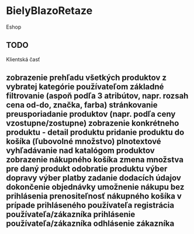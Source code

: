 # BielyBlazoRetaze
Eshop

TODO 
---
Klientská časť

zobrazenie prehľadu všetkých produktov z vybratej kategórie používateľom
základné filtrovanie (aspoň podľa 3 atribútov, napr. rozsah cena od-do, značka, farba)
stránkovanie
preusporiadanie produktov (napr. podľa ceny vzostupne/zostupne)
zobrazenie konkrétneho produktu - detail produktu
pridanie produktu do košíka (ľubovolné množstvo)
plnotextové vyhľadávanie nad katalógom produktov
zobrazenie nákupného košíka
zmena množstva pre daný produkt
odobratie produktu
výber dopravy
výber platby
zadanie dodacích údajov
dokončenie objednávky
umožnenie nákupu bez prihlásenia
prenositeľnosť nákupného košíka v prípade prihláseného používateľa
registrácia používateľa/zákazníka
prihlásenie používateľa/zákazníka
odhlásenie zákazníka
---